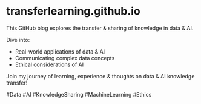# transferlearning.github.io
This GitHub blog explores the transfer &amp; sharing of knowledge in data &amp; AI.  

Dive into:  
* Real-world applications of data &amp; AI 
* Communicating complex data concepts 
* Ethical considerations of AI 

Join my journey of learning, experience &amp; thoughts on data &amp; AI knowledge transfer! 

#Data #AI #KnowledgeSharing #MachineLearning #Ethics
